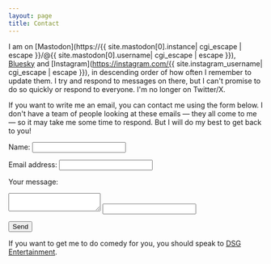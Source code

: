 ```yaml
---
layout: page
title: Contact
---
```


I am on [Mastodon](https://{{ site.mastodon[0].instance| cgi_escape | escape }}/@{{ site.mastodon[0].username| cgi_escape | escape }}), [Bluesky](https://bsky.app/profile/skylar.lol) and [Instagram](https://instagram.com/{{ site.instagram_username| cgi_escape | escape }}), in descending order of how often I remember to update them. I try and respond to messages on there, but I can't promise to do so quickly or respond to everyone. I'm no longer on Twitter/X.

If you want to write me an email, you can contact me using the form below. I don't have a team of people looking at these emails — they all come to me — so it may take me some time to respond. But I will do my best to get back to you!

<form action="https://formspree.io/f/mzboawbj" method="POST">
  <label for="name">Name:</label>
  <input type="text" name="name" id="name" autocomplete="name" required />

  <label for="email">Email address:</label>
  <input type="email" name="email" id="email" autocomplete="email" required />
  
  <label for="message">Your message:</label>
  <textarea name="message" id="message" required></textarea>

  <input type="text" name="_gotcha" />
  
  <button type="submit">Send</button>
</form>

If you want to get me to do comedy for you, you should speak to [DSG Entertainment](https://dsg.lol).
